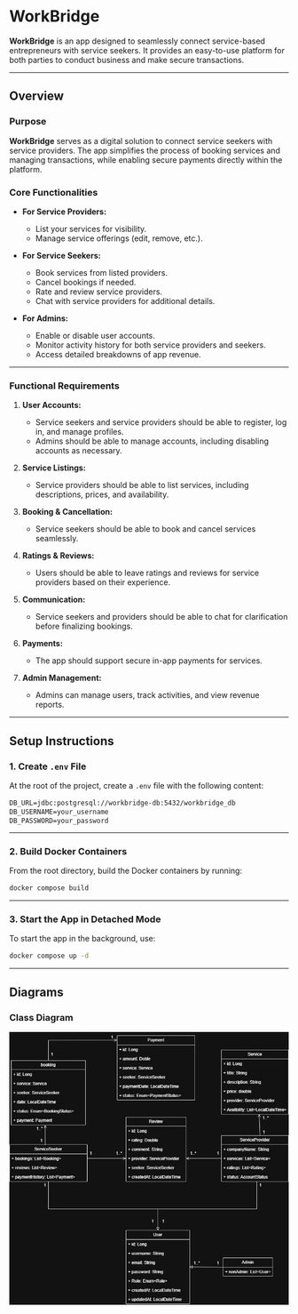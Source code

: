 # **WorkBridge**

**WorkBridge** is an app designed to seamlessly connect service-based entrepreneurs with service seekers. It provides an easy-to-use platform for both parties to conduct business and make secure transactions.

---

## **Overview**

### **Purpose**

**WorkBridge** serves as a digital solution to connect service seekers with service providers. The app simplifies the process of booking services and managing transactions, while enabling secure payments directly within the platform.

### **Core Functionalities**

- **For Service Providers:**
  - List your services for visibility.
  - Manage service offerings (edit, remove, etc.).

- **For Service Seekers:**
  - Book services from listed providers.
  - Cancel bookings if needed.
  - Rate and review service providers.
  - Chat with service providers for additional details.

- **For Admins:**
  - Enable or disable user accounts.
  - Monitor activity history for both service providers and seekers.
  - Access detailed breakdowns of app revenue.

---

### **Functional Requirements**

1. **User Accounts:**
   - Service seekers and service providers should be able to register, log in, and manage profiles.
   - Admins should be able to manage accounts, including disabling accounts as necessary.

2. **Service Listings:**
   - Service providers should be able to list services, including descriptions, prices, and availability.

3. **Booking & Cancellation:**
   - Service seekers should be able to book and cancel services seamlessly.

4. **Ratings & Reviews:**
   - Users should be able to leave ratings and reviews for service providers based on their experience.

5. **Communication:**
   - Service seekers and providers should be able to chat for clarification before finalizing bookings.

6. **Payments:**
   - The app should support secure in-app payments for services.

7. **Admin Management:**
   - Admins can manage users, track activities, and view revenue reports.

---

## **Setup Instructions**

### **1. Create `.env` File**

At the root of the project, create a `.env` file with the following content:

```env
DB_URL=jdbc:postgresql://workbridge-db:5432/workbridge_db
DB_USERNAME=your_username
DB_PASSWORD=your_password
```

---

### **2. Build Docker Containers**

From the root directory, build the Docker containers by running:

```bash
docker compose build
```

---

### **3. Start the App in Detached Mode**

To start the app in the background, use:

```bash
docker compose up -d
```

---

## **Diagrams**

### **Class Diagram**

![Class Diagram](diagrams/workbridge.jpg)

